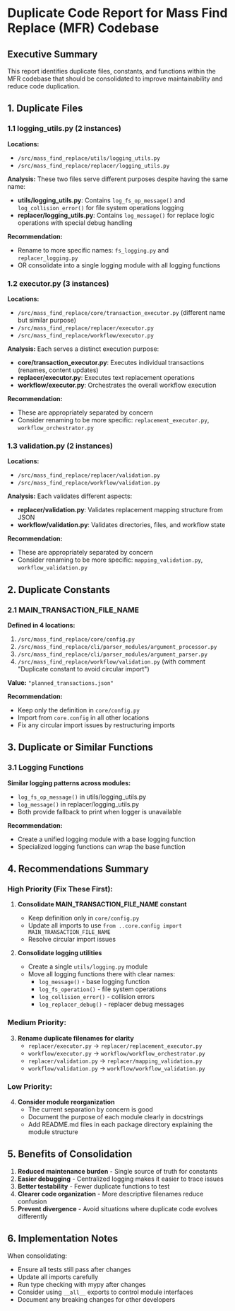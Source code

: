 # Duplicate Code Report for Mass Find Replace (MFR) Codebase

## Executive Summary

This report identifies duplicate files, constants, and functions within the MFR codebase that should be consolidated to improve maintainability and reduce code duplication.

## 1. Duplicate Files

### 1.1 logging_utils.py (2 instances)

**Locations:**
- `/src/mass_find_replace/utils/logging_utils.py` 
- `/src/mass_find_replace/replacer/logging_utils.py`

**Analysis:**
These two files serve different purposes despite having the same name:
- **utils/logging_utils.py**: Contains `log_fs_op_message()` and `log_collision_error()` for file system operations logging
- **replacer/logging_utils.py**: Contains `log_message()` for replace logic operations with special debug handling

**Recommendation:** 
- Rename to more specific names: `fs_logging.py` and `replacer_logging.py`
- OR consolidate into a single logging module with all logging functions

### 1.2 executor.py (3 instances)

**Locations:**
- `/src/mass_find_replace/core/transaction_executor.py` (different name but similar purpose)
- `/src/mass_find_replace/replacer/executor.py`
- `/src/mass_find_replace/workflow/executor.py`

**Analysis:**
Each serves a distinct execution purpose:
- **core/transaction_executor.py**: Executes individual transactions (renames, content updates)
- **replacer/executor.py**: Executes text replacement operations
- **workflow/executor.py**: Orchestrates the overall workflow execution

**Recommendation:** 
- These are appropriately separated by concern
- Consider renaming to be more specific: `replacement_executor.py`, `workflow_orchestrator.py`

### 1.3 validation.py (2 instances)

**Locations:**
- `/src/mass_find_replace/replacer/validation.py`
- `/src/mass_find_replace/workflow/validation.py`

**Analysis:**
Each validates different aspects:
- **replacer/validation.py**: Validates replacement mapping structure from JSON
- **workflow/validation.py**: Validates directories, files, and workflow state

**Recommendation:** 
- These are appropriately separated by concern
- Consider renaming to be more specific: `mapping_validation.py`, `workflow_validation.py`

## 2. Duplicate Constants

### 2.1 MAIN_TRANSACTION_FILE_NAME

**Defined in 4 locations:**
1. `/src/mass_find_replace/core/config.py`
2. `/src/mass_find_replace/cli/parser_modules/argument_processor.py`
3. `/src/mass_find_replace/cli/parser_modules/argument_parser.py`
4. `/src/mass_find_replace/workflow/validation.py` (with comment "Duplicate constant to avoid circular import")

**Value:** `"planned_transactions.json"`

**Recommendation:**
- Keep only the definition in `core/config.py`
- Import from `core.config` in all other locations
- Fix any circular import issues by restructuring imports

## 3. Duplicate or Similar Functions

### 3.1 Logging Functions

**Similar logging patterns across modules:**
- `log_fs_op_message()` in utils/logging_utils.py
- `log_message()` in replacer/logging_utils.py
- Both provide fallback to print when logger is unavailable

**Recommendation:**
- Create a unified logging module with a base logging function
- Specialized logging functions can wrap the base function

## 4. Recommendations Summary

### High Priority (Fix These First):
1. **Consolidate MAIN_TRANSACTION_FILE_NAME constant**
   - Keep definition only in `core/config.py`
   - Update all imports to use `from ..core.config import MAIN_TRANSACTION_FILE_NAME`
   - Resolve circular import issues

2. **Consolidate logging utilities**
   - Create a single `utils/logging.py` module
   - Move all logging functions there with clear names:
     - `log_message()` - base logging function
     - `log_fs_operation()` - file system operations
     - `log_collision_error()` - collision errors
     - `log_replacer_debug()` - replacer debug messages

### Medium Priority:
3. **Rename duplicate filenames for clarity**
   - `replacer/executor.py` → `replacer/replacement_executor.py`
   - `workflow/executor.py` → `workflow/workflow_orchestrator.py`
   - `replacer/validation.py` → `replacer/mapping_validation.py`
   - `workflow/validation.py` → `workflow/workflow_validation.py`

### Low Priority:
4. **Consider module reorganization**
   - The current separation by concern is good
   - Document the purpose of each module clearly in docstrings
   - Add README.md files in each package directory explaining the module structure

## 5. Benefits of Consolidation

1. **Reduced maintenance burden** - Single source of truth for constants
2. **Easier debugging** - Centralized logging makes it easier to trace issues
3. **Better testability** - Fewer duplicate functions to test
4. **Clearer code organization** - More descriptive filenames reduce confusion
5. **Prevent divergence** - Avoid situations where duplicate code evolves differently

## 6. Implementation Notes

When consolidating:
- Ensure all tests still pass after changes
- Update all imports carefully
- Run type checking with mypy after changes
- Consider using `__all__` exports to control module interfaces
- Document any breaking changes for other developers